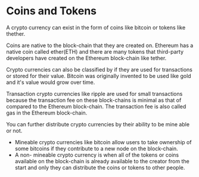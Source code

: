 # Coins and Tokens
A crypto currency can exist in the form of coins like bitcoin or tokens like thether.

Coins are native to the block-chain that they are created on. Ethereum has a native coin called ether(ETH) and there are many tokens that third-party developers have created on the Ethereum block-chain like tether.

Crypto currencies can also be classified by if they are used for transactions or stored for their value. Bitcoin was originally invented to be used like gold and it's value would grow over time.

Transaction crypto currencies like ripple are used for small transactions because the transaction fee on these block-chains is minimal as that of compared to the Ethereum block-chain. The transaction fee is also called gas in the Ethereum block-chain.

You can further distribute crypto currencies by their ability to be mine able or not.

- Mineable crypto currencies like bitcoin allow users to take ownership of some bitcoins if they contribute to a new node on the block-chain.
- A non- mineable crypto currency is when all of the tokens or coins available on the block-chain is already available to the creator from the start and only they can distribute the coins or tokens to other people.
